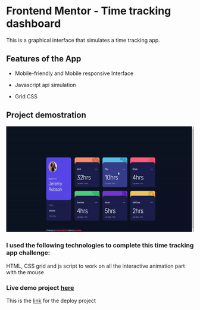 # Frontend Mentor - Time tracking dashboard

This is a graphical interface that simulates a time tracking app.


## Features of the App

- Mobile-friendly and Mobile responsive Interface

- Javascript api simulation

- Grid CSS

## Project demostration

![](./src/images/video2-ezgif.com-video-to-gif-converter.gif)



### I used the following technologies to complete this time tracking app challenge:

HTML, CSS grid and js script to work on all the interactive animation part with the mouse

### Live demo project [here](https://arirockdev.github.io/time-tracking-dashboard/) 





This is the [link](https://arirockdev.github.io/time-tracking-dashboard/) for the deploy project

